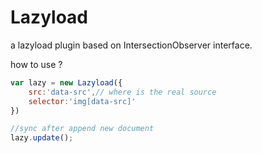 # Lazyload

a lazyload plugin based on IntersectionObserver interface.

how to use ?
```js
var lazy = new Lazyload({
    src:'data-src',// where is the real source 
    selector:'img[data-src]'
})

//sync after append new document
lazy.update();

```